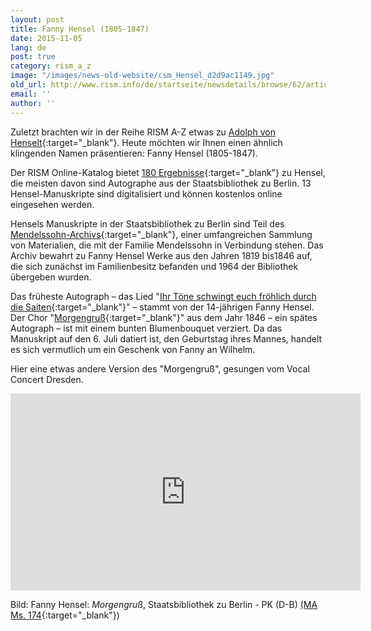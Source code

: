 ```yaml
---
layout: post
title: Fanny Hensel (1805-1847)
date: 2015-11-05
lang: de
post: true
category: rism_a_z
image: "/images/news-old-website/csm_Hensel_d2d9ac1149.jpg"
old_url: http://www.rism.info/de/startseite/newsdetails/browse/62/article/64/fanny-hensel-1805-1847.html
email: ''
author: ''
---
```



Zuletzt brachten wir in der Reihe RISM A-Z etwas zu [Adolph von Henselt](/rism_a_z/2015/07/23/adolph-von-henselt-18141889.html){:target="_blank"}. Heute möchten wir Ihnen einen ähnlich klingenden Namen präsentieren: Fanny Hensel (1805-1847).

Der RISM Online-Katalog bietet [180 Ergebnisse](https://opac.rism.info/search?View=rism&author=fanny+hensel){:target="_blank"} zu Hensel, die meisten davon sind Autographe aus der Staatsbibliothek zu Berlin. 13 Hensel-Manuskripte sind digitalisiert und können kostenlos online eingesehen werden.



Hensels Manuskripte in der Staatsbibliothek zu Berlin sind Teil des [Mendelssohn-Archivs](http://staatsbibliothek-berlin.de/die-staatsbibliothek/abteilungen/musik/sammlungen/bestaende/f-mendelssohn-bartholdy/){:target="_blank"}, einer umfangreichen Sammlung von Materialien, die mit der Familie Mendelssohn in Verbindung stehen. Das Archiv bewahrt zu Fanny Hensel Werke aus den Jahren 1819 bis1846 auf, die sich zunächst im Familienbesitz befanden und 1964 der Bibliothek übergeben wurden.



Das früheste Autograph – das Lied "[Ihr Töne schwingt euch fröhlich durch die Saiten](https://opac.rism.info/search?id=462104100){:target="_blank"}" – stammt von der 14-jährigen Fanny Hensel. Der Chor "[Morgengruß](https://opac.rism.info/search?id=462017400){:target="_blank"}" aus dem Jahr 1846 – ein spätes Autograph – ist mit einem bunten Blumenbouquet verziert. Da das Manuskript auf den 6. Juli datiert ist, den Geburtstag ihres Mannes, handelt es sich vermutlich um ein Geschenk von Fanny an Wilhelm.



Hier eine etwas andere Version des "Morgengruß", gesungen vom Vocal Concert Dresden.

<iframe width="560" height="315" src="https://www.youtube.com/embed/WVrIPlupyZQ" frameborder="0" allowfullscreen></iframe>

Bild: Fanny Hensel: _Morgengruß_, Staatsbibliothek zu Berlin - PK (D-B) [(MA Ms. 174](http://digital.staatsbibliothek-berlin.de/werkansicht/?PPN=PPN779294270){:target="_blank"})



